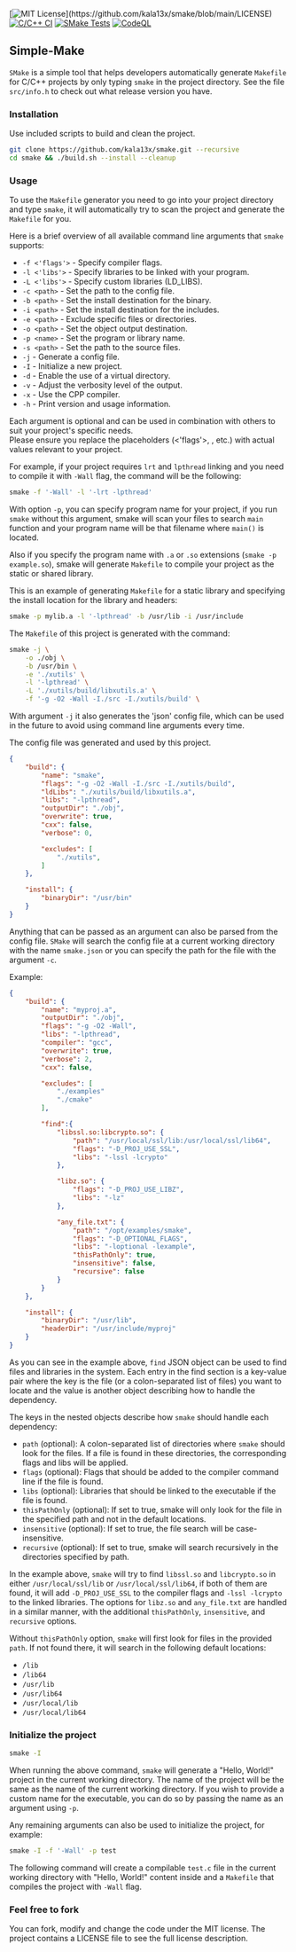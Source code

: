 [![MIT License](https://img.shields.io/badge/License-MIT-brightgreen.svg?)](https://github.com/kala13x/smake/blob/main/LICENSE)
[![C/C++ CI](https://github.com/kala13x/smake/actions/workflows/make.yml/badge.svg)](https://github.com/kala13x/smake/actions/workflows/make.yml)
[![SMake Tests](https://github.com/kala13x/smake/actions/workflows/tests.yml/badge.svg)](https://github.com/kala13x/smake/actions/workflows/tests.yml)
[![CodeQL](https://github.com/kala13x/smake/actions/workflows/codeql.yml/badge.svg)](https://github.com/kala13x/smake/actions/workflows/codeql.yml)

## Simple-Make
`SMake` is a simple tool that helps developers automatically generate `Makefile` for C/C++ projects by only typing `smake` in the project directory. See the file `src/info.h` to check out what release version you have.

### Installation
Use included scripts to build and clean the project.

```bash
git clone https://github.com/kala13x/smake.git --recursive
cd smake && ./build.sh --install --cleanup
```

### Usage
To use the `Makefile` generator you need to go into your project directory and type `smake`, it will automatically try to scan the project and generate the `Makefile` for you.

Here is a brief overview of all available command line arguments that `smake` supports:

* `-f <'flags'>` - Specify compiler flags.
* `-l <'libs'>` - Specify libraries to be linked with your program.
* `-L <'libs'>` - Specify custom libraries (LD_LIBS).
* `-c <path>` - Set the path to the config file.
* `-b <path>` - Set the install destination for the binary.
* `-i <path>` - Set the install destination for the includes.
* `-e <path>` - Exclude specific files or directories.
* `-o <path>` - Set the object output destination.
* `-p <name>` - Set the program or library name.
* `-s <path>` - Set the path to the source files.
* `-j` - Generate a config file.
* `-I` - Initialize a new project.
* `-d` - Enable the use of a virtual directory.
* `-v` - Adjust the verbosity level of the output.
* `-x` - Use the CPP compiler.
* `-h` - Print version and usage information.

Each argument is optional and can be used in combination with others to suit your project's specific needs.\
Please ensure you replace the placeholders (<'flags'>, <path>, etc.) with actual values relevant to your project.

For example, if your project requires `lrt` and `lpthread` linking and you need to compile it with `-Wall` flag, the command will be the following:
```bash
smake -f '-Wall' -l '-lrt -lpthread'
```

With option `-p`, you can specify program name for your project, if you run `smake` without this argument, smake will scan your files to search `main` function and your program name will be that filename where `main()` is located.

Also if you specify the program name with `.a` or `.so` extensions (`smake -p example.so`), smake will generate `Makefile` to compile your project as the static or shared library.

This is an example of generating `Makefile` for a static library and specifying the install location for the library and headers:
```bash
smake -p mylib.a -l '-lpthread' -b /usr/lib -i /usr/include
```

The `Makefile` of this project is generated with the command:
```bash
smake -j \
    -o ./obj \
    -b /usr/bin \
    -e './xutils' \
    -l '-lpthread' \
    -L './xutils/build/libxutils.a' \
    -f '-g -O2 -Wall -I./src -I./xutils/build' \
```

With argument `-j` it also generates the 'json' config file, which can be used in the future to avoid using command line arguments every time.

The config file was generated and used by this project.
```json
{
    "build": {
        "name": "smake",
        "flags": "-g -O2 -Wall -I./src -I./xutils/build",
        "ldLibs": "./xutils/build/libxutils.a",
        "libs": "-lpthread",
        "outputDir": "./obj",
        "overwrite": true,
        "cxx": false,
        "verbose": 0,

        "excludes": [
            "./xutils",
        ]
    },

    "install": {
        "binaryDir": "/usr/bin"
    }
}
```

Anything that can be passed as an argument can also be parsed from the config file. `SMake` will search the config file at a current working directory with the name `smake.json` or you can specify the path for the file with the argument `-c`.

Example:
```json
{
    "build": {
        "name": "myproj.a",
        "outputDir": "./obj",
        "flags": "-g -O2 -Wall",
        "libs": "-lpthread",
        "compiler": "gcc",
        "overwrite": true,
        "verbose": 2,
        "cxx": false,

        "excludes": [
            "./examples"
            "./cmake"
        ],

        "find":{
            "libssl.so:libcrypto.so": {
                "path": "/usr/local/ssl/lib:/usr/local/ssl/lib64",
                "flags": "-D_PROJ_USE_SSL",
                "libs": "-lssl -lcrypto"
            },

            "libz.so": {
                "flags": "-D_PROJ_USE_LIBZ",
                "libs": "-lz"
            },

            "any_file.txt": {
                "path": "/opt/examples/smake",
                "flags": "-D_OPTIONAL_FLAGS",
                "libs": "-loptional -lexample",
                "thisPathOnly": true,
                "insensitive": false,
                "recursive": false
            }
        }
    },

    "install": {
        "binaryDir": "/usr/lib",
        "headerDir": "/usr/include/myproj"
    }
}
```

As you can see in the example above, `find` JSON object can be used to find files and libraries in the system. Each entry in the find section is a key-value pair where the key is the file (or a colon-separated list of files) you want to locate and the value is another object describing how to handle the dependency.

The keys in the nested objects describe how `smake` should handle each dependency:

- `path` (optional): A colon-separated list of directories where `smake` should look for the files. If a file is found in these directories, the corresponding flags and libs will be applied.
- `flags` (optional): Flags that should be added to the compiler command line if the file is found.
- `libs` (optional): Libraries that should be linked to the executable if the file is found.
- `thisPathOnly` (optional): If set to true, smake will only look for the file in the specified path and not in the default locations.
- `insensitive` (optional): If set to true, the file search will be case-insensitive.
- `recursive` (optional): If set to true, smake will search recursively in the directories specified by path.

In the example above, `smake` will try to find `libssl.so` and `libcrypto.so` in either `/usr/local/ssl/lib` or `/usr/local/ssl/lib64`, if both of them are found, it will add `-D_PROJ_USE_SSL` to the compiler flags and `-lssl -lcrypto` to the linked libraries. The options for `libz.so` and `any_file.txt` are handled in a similar manner, with the additional `thisPathOnly`, `insensitive`, and `recursive` options.

Without `thisPathOnly` option, `smake` will first look for files in the provided `path`. If not found there, it will search in the following default locations:

- `/lib`
- `/lib64`
- `/usr/lib`
- `/usr/lib64`
- `/usr/local/lib`
- `/usr/local/lib64`

### Initialize the project
```bash
smake -I
```
When running the above command, `smake` will generate a "Hello, World!" project in the current working directory. The name of the project will be the same as the name of the current working directory. If you wish to provide a custom name for the executable, you can do so by passing the name as an argument using `-p`.

Any remaining arguments can also be used to initialize the project, for example:
```bash
smake -I -f '-Wall' -p test
```
The following command will create a compilable `test.c` file in the current working directory with "Hello, World!" content inside and a `Makefile` that compiles the project with `-Wall` flag.

### Feel free to fork
You can fork, modify and change the code under the MIT license. The project contains a LICENSE file to see the full license description.
